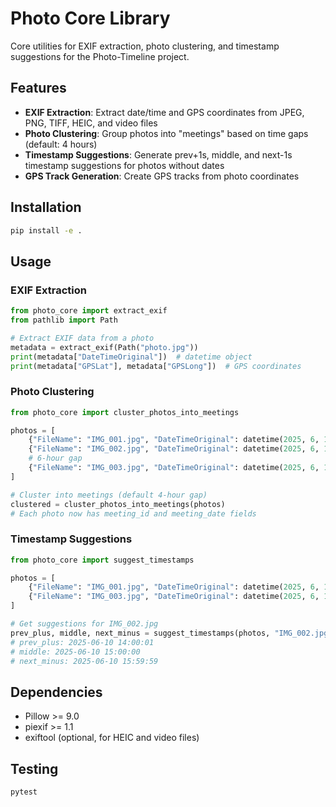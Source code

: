 # Photo Core Library

Core utilities for EXIF extraction, photo clustering, and timestamp suggestions for the Photo-Timeline project.

## Features

- **EXIF Extraction**: Extract date/time and GPS coordinates from JPEG, PNG, TIFF, HEIC, and video files
- **Photo Clustering**: Group photos into "meetings" based on time gaps (default: 4 hours)
- **Timestamp Suggestions**: Generate prev+1s, middle, and next-1s timestamp suggestions for photos without dates
- **GPS Track Generation**: Create GPS tracks from photo coordinates

## Installation

```bash
pip install -e .
```

## Usage

### EXIF Extraction

```python
from photo_core import extract_exif
from pathlib import Path

# Extract EXIF data from a photo
metadata = extract_exif(Path("photo.jpg"))
print(metadata["DateTimeOriginal"])  # datetime object
print(metadata["GPSLat"], metadata["GPSLong"])  # GPS coordinates
```

### Photo Clustering

```python
from photo_core import cluster_photos_into_meetings

photos = [
    {"FileName": "IMG_001.jpg", "DateTimeOriginal": datetime(2025, 6, 10, 9, 0, 0)},
    {"FileName": "IMG_002.jpg", "DateTimeOriginal": datetime(2025, 6, 10, 10, 0, 0)},
    # 6-hour gap
    {"FileName": "IMG_003.jpg", "DateTimeOriginal": datetime(2025, 6, 10, 16, 0, 0)},
]

# Cluster into meetings (default 4-hour gap)
clustered = cluster_photos_into_meetings(photos)
# Each photo now has meeting_id and meeting_date fields
```

### Timestamp Suggestions

```python
from photo_core import suggest_timestamps

photos = [
    {"FileName": "IMG_001.jpg", "DateTimeOriginal": datetime(2025, 6, 10, 14, 0, 0)},
    {"FileName": "IMG_003.jpg", "DateTimeOriginal": datetime(2025, 6, 10, 16, 0, 0)},
]

# Get suggestions for IMG_002.jpg
prev_plus, middle, next_minus = suggest_timestamps(photos, "IMG_002.jpg")
# prev_plus: 2025-06-10 14:00:01
# middle: 2025-06-10 15:00:00
# next_minus: 2025-06-10 15:59:59
```

## Dependencies

- Pillow >= 9.0
- piexif >= 1.1
- exiftool (optional, for HEIC and video files)

## Testing

```bash
pytest
```
